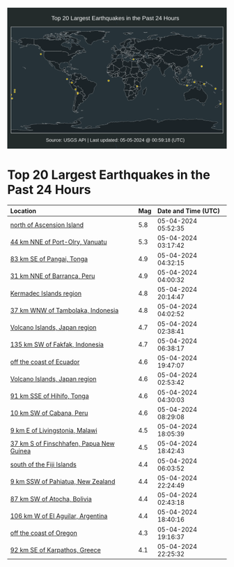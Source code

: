 ![Map](./map.png)

# Top 20 Largest Earthquakes in the Past 24 Hours

| Location | Mag | Date and Time (UTC) |
|:---|:---|:---|
| [north of Ascension Island](https://earthquake.usgs.gov/earthquakes/eventpage/us6000mw9y) | 5.8 | 05-04-2024 05:52:35 |
| [44 km NNE of Port-Olry, Vanuatu](https://earthquake.usgs.gov/earthquakes/eventpage/us6000mw9b) | 5.3 | 05-04-2024 03:17:42 |
| [83 km SE of Pangai, Tonga](https://earthquake.usgs.gov/earthquakes/eventpage/us6000mw9n) | 4.9 | 05-04-2024 04:32:15 |
| [31 km NNE of Barranca, Peru](https://earthquake.usgs.gov/earthquakes/eventpage/us6000mw9l) | 4.9 | 05-04-2024 04:00:32 |
| [Kermadec Islands region](https://earthquake.usgs.gov/earthquakes/eventpage/us6000mwd2) | 4.8 | 05-04-2024 20:14:47 |
| [37 km WNW of Tambolaka, Indonesia](https://earthquake.usgs.gov/earthquakes/eventpage/us6000mw9k) | 4.8 | 05-04-2024 04:02:52 |
| [Volcano Islands, Japan region](https://earthquake.usgs.gov/earthquakes/eventpage/us6000mw92) | 4.7 | 05-04-2024 02:38:41 |
| [135 km SW of Fakfak, Indonesia](https://earthquake.usgs.gov/earthquakes/eventpage/us6000mwa2) | 4.7 | 05-04-2024 06:38:17 |
| [off the coast of Ecuador](https://earthquake.usgs.gov/earthquakes/eventpage/us6000mwcv) | 4.6 | 05-04-2024 19:47:07 |
| [Volcano Islands, Japan region](https://earthquake.usgs.gov/earthquakes/eventpage/us6000mw96) | 4.6 | 05-04-2024 02:53:42 |
| [91 km SSE of Hihifo, Tonga](https://earthquake.usgs.gov/earthquakes/eventpage/us6000mw9t) | 4.6 | 05-04-2024 04:30:03 |
| [10 km SW of Cabana, Peru](https://earthquake.usgs.gov/earthquakes/eventpage/us6000mwad) | 4.6 | 05-04-2024 08:29:08 |
| [9 km E of Livingstonia, Malawi](https://earthquake.usgs.gov/earthquakes/eventpage/us6000mwci) | 4.5 | 05-04-2024 18:05:39 |
| [37 km S of Finschhafen, Papua New Guinea](https://earthquake.usgs.gov/earthquakes/eventpage/us6000mwcn) | 4.5 | 05-04-2024 18:42:43 |
| [south of the Fiji Islands](https://earthquake.usgs.gov/earthquakes/eventpage/us6000mw9z) | 4.4 | 05-04-2024 06:03:52 |
| [9 km SSW of Pahiatua, New Zealand](https://earthquake.usgs.gov/earthquakes/eventpage/us6000mwde) | 4.4 | 05-04-2024 22:24:49 |
| [87 km SW of Atocha, Bolivia](https://earthquake.usgs.gov/earthquakes/eventpage/us6000mw90) | 4.4 | 05-04-2024 02:43:18 |
| [106 km W of El Aguilar, Argentina](https://earthquake.usgs.gov/earthquakes/eventpage/us6000mwcm) | 4.4 | 05-04-2024 18:40:16 |
| [off the coast of Oregon](https://earthquake.usgs.gov/earthquakes/eventpage/us6000mwcq) | 4.3 | 05-04-2024 19:16:37 |
| [92 km SE of Karpathos, Greece](https://earthquake.usgs.gov/earthquakes/eventpage/us6000mwdg) | 4.1 | 05-04-2024 22:25:32 |
